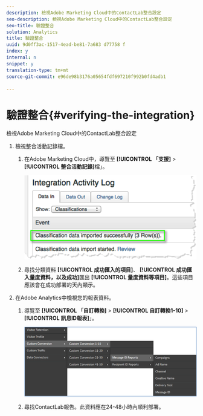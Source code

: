 ```yaml
---
description: 檢視Adobe Marketing Cloud中的ContactLab整合設定
seo-description: 檢視Adobe Marketing Cloud中的ContactLab整合設定
seo-title: 驗證整合
solution: Analytics
title: 驗證整合
uuid: 9d0ff3ac-1517-4ead-be81-7a683 d77758 f
index: y
internal: n
snippet: y
translation-type: tm+mt
source-git-commit: e96de98b3176a05654fdf697210f992b0fd4adb1

---
```



# 驗證整合{#verifying-the-integration}

檢視Adobe Marketing Cloud中的ContactLab整合設定

1. 檢視整合活動記錄檔。
   1. 在Adobe Marketing Cloud中，導覽至 **[!UICONTROL 「支援]** &gt; **[!UICONTROL 整合活動記錄]**&#x200B;檔」。

      ![](assets/integration_activity_log.png)

   1. 尋找分類資料 **[!UICONTROL 成功匯入的項目]**、 **[!UICONTROL 成功匯入量度資料，以及成功]**&#x200B;匯出 **[!UICONTROL 量度資料等項目]**。這些項目應該會在成功部署的天內顯示。
1. 在Adobe Analytics中檢視您的報表資料。
   1. 導覽至 **[!UICONTROL 「自訂轉換]** &gt; **[!UICONTROL 自訂轉換1-10]** &gt; **[!UICONTROL 訊息ID報表]**」。

      ![](assets/reporting.png)

   1. 尋找ContactLab報告。此資料應在24-48小時內順利部署。

